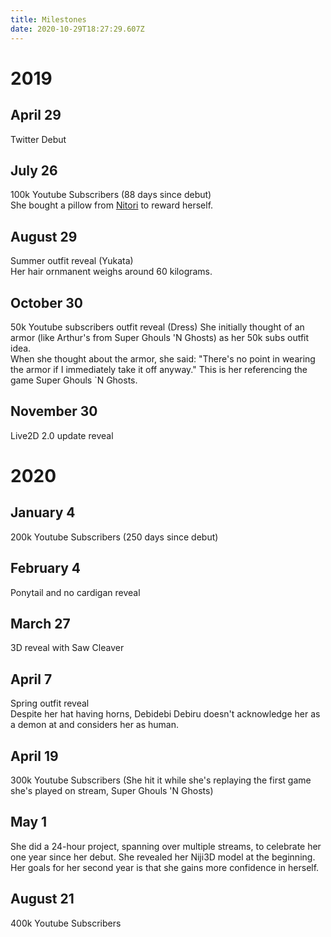 ```yaml
---
title: Milestones
date: 2020-10-29T18:27:29.607Z
---
```

# 2019

## April 29

Twitter Debut

## July 26

100k Youtube Subscribers (88 days since debut)\
She bought a pillow from [Nitori](https://www.nitori-net.jp/ec/) to reward herself.

## August 29

Summer outfit reveal (Yukata)\
Her hair ornmanent weighs around 60 kilograms.

## October 30

50k Youtube subscribers outfit reveal (Dress)
She initially thought of an armor (like Arthur's from Super Ghouls 'N Ghosts) as her 50k subs outfit idea.\
When she thought about the armor, she said: "There's no point in wearing the armor if I immediately take it off anyway." This is her referencing the game Super Ghouls `N Ghosts.

## November 30

Live2D 2.0 update reveal

# 2020

## January 4

200k Youtube Subscribers (250 days since debut)

## February 4

Ponytail and no cardigan reveal

## March 27

3D reveal with Saw Cleaver

## April 7

Spring outfit reveal \
Despite her hat having horns, Debidebi Debiru doesn't acknowledge her as a demon at and considers her as human.

## April 19

300k Youtube Subscribers (She hit it while she's replaying the first game she's played on stream, Super Ghouls 'N Ghosts)

## May 1

She did a 24-hour project, spanning over multiple streams, to celebrate her one year since her debut. She revealed her Niji3D model at the beginning. Her goals for her second year is that she gains more confidence in herself.

## August 21

400k Youtube Subscribers